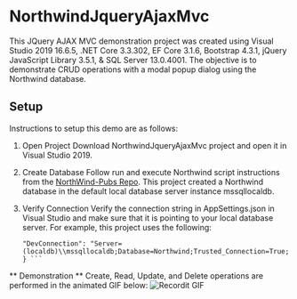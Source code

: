 ﻿# NorthwindJqueryAjaxMvc
This JQuery AJAX MVC demonstration project was created using Visual Studio 2019 16.6.5, .NET Core 3.3.302, EF Core 3.1.6, Bootstrap 4.3.1, jQuery JavaScript Library 3.5.1, & SQL Server 13.0.4001.  The objective is to demonstrate CRUD operations with a modal popup dialog using the Northwind database.

## Setup
Instructions to setup this demo are as follows:
1. Open Project
   Download NorthwindJqueryAjaxMvc project and open it in Visual Studio 2019.

2. Create Database
   Follow run and execute Northwind script instructions from the [NorthWind-Pubs Repo](https://github.com/Microsoft/sql-server-samples/tree/master/samples/databases/northwind-pubs).  This project created a Northwind database in the default local database server instance mssqllocaldb.

3. Verify Connection 
   Verify the connection string in AppSettings.json in Visual Studio and make sure that it is pointing to your local database server.  For example, this project uses the following: 

     ``` "ConnectionStrings": {
    "DevConnection": "Server=(localdb)\\mssqllocaldb;Database=Northwind;Trusted_Connection=True;MultipleActiveResultSets=true"
    } ```

** Demonstration **
Create, Read, Update, and Delete operations are performed in the animated GIF below:
![Recordit GIF](https://github.com/rdw100/NorthwindJqueryAjaxMvc/blob/master/NorthwindJqueryAjaxMvc/img/KuFnlNRSM3.gif?raw=true)